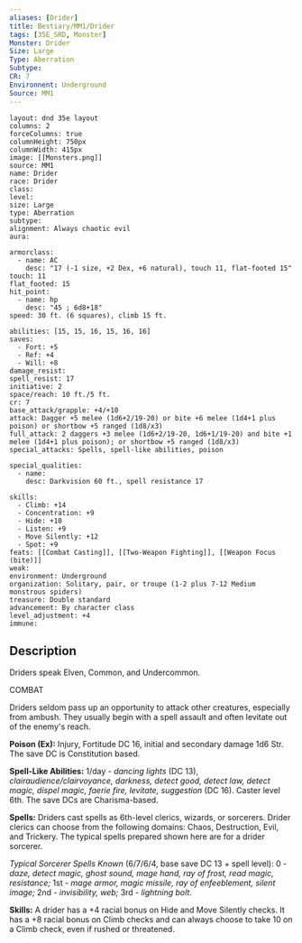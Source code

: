 ```yaml
---
aliases: [Drider]
title: Bestiary/MM1/Drider
tags: [35E_SRD, Monster]
Monster: Drider
Size: Large
Type: Aberration
Subtype: 
CR: 7
Environnent: Underground
Source: MM1
---
```


```statblock
layout: dnd 35e layout
columns: 2
forceColumns: true
columnHeight: 750px
columnWidth: 415px
image: [[Monsters.png]]
source: MM1
name: Drider
race: Drider
class: 
level: 
size: Large
type: Aberration
subtype: 
alignment: Always chaotic evil
aura: 

armorclass:
  - name: AC
    desc: "17 (-1 size, +2 Dex, +6 natural), touch 11, flat-footed 15"
touch: 11
flat_footed: 15
hit_point:
  - name: hp
    desc: "45 ; 6d8+18"
speed: 30 ft. (6 squares), climb 15 ft.

abilities: [15, 15, 16, 15, 16, 16]
saves:
  - Fort: +5
  - Ref: +4
  - Will: +8
damage_resist: 
spell_resist: 17
initiative: 2
space/reach: 10 ft./5 ft.
cr: 7
base_attack/grapple: +4/+10
attack: Dagger +5 melee (1d6+2/19-20) or bite +6 melee (1d4+1 plus poison) or shortbow +5 ranged (1d8/x3)
full_attack: 2 daggers +3 melee (1d6+2/19-20, 1d6+1/19-20) and bite +1 melee (1d4+1 plus poison); or shortbow +5 ranged (1d8/x3)
special_attacks: Spells, spell-like abilities, poison

special_qualities:
  - name: 
    desc: Darkvision 60 ft., spell resistance 17

skills:
  - Climb: +14
  - Concentration: +9
  - Hide: +10
  - Listen: +9
  - Move Silently: +12
  - Spot: +9
feats: [[Combat Casting]], [[Two-Weapon Fighting]], [[Weapon Focus (bite)]]
weak: 
environment: Underground
organization: Solitary, pair, or troupe (1-2 plus 7-12 Medium monstrous spiders)
treasure: Double standard
advancement: By character class
level_adjustment: +4
immune: 
```

## Description

<p>Driders speak Elven, Common, and Undercommon.</p>
<p>COMBAT</p>
<p>Driders seldom pass up an opportunity to attack other creatures, especially from ambush. They usually begin with a spell assault and often levitate out of the enemy's reach.</p>
<p>
            <b>Poison (Ex):</b> Injury, Fortitude DC 16, initial and secondary damage 1d6 Str. The save DC is Constitution based.</p>
<p>
            <b>Spell-Like Abilities:</b> 1/day - <i>dancing lights</i> (DC 13), <i>clairaudience/clairvoyance, darkness, detect good, detect law, detect magic, dispel magic, faerie fire, levitate, suggestion</i> (DC 16). Caster level 6th. The save DCs are Charisma-based.</p>
<p>
            <b>Spells:</b> Driders cast spells as 6th-level clerics, wizards, or sorcerers. Drider clerics can choose from the following domains: Chaos, Destruction, Evil, and Trickery. The typical spells prepared shown here are for a drider sorcerer.</p>
<p>
            <i>Typical Sorcerer Spells Known</i> (6/7/6/4, base save DC 13 + spell level): 0 - <i>daze, detect magic, ghost sound, mage hand, ray of frost, read magic, resistance;</i> 1st -  <i>mage armor, magic missile, ray of enfeeblement, silent image;</i> 2nd -  <i>invisibility, web;</i> 3rd - <i>lightning bolt</i>.</p>
<p>
            <b>Skills:</b> A drider has a +4 racial bonus on Hide and Move Silently checks. It has a +8 racial bonus on Climb checks and can always choose to take 10 on a Climb check, even if rushed or threatened.</p>